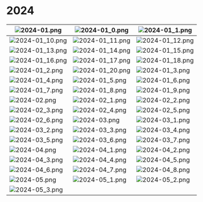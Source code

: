 # 2024

| ![2024-01.png](images/2024-01.png) | ![2024-01_0.png](images/2024-01_0.png) | ![2024-01_1.png](images/2024-01_1.png) | 
|---|---|---|
| ![2024-01_10.png](images/2024-01_10.png) | ![2024-01_11.png](images/2024-01_11.png) | ![2024-01_12.png](images/2024-01_12.png) | 
| ![2024-01_13.png](images/2024-01_13.png) | ![2024-01_14.png](images/2024-01_14.png) | ![2024-01_15.png](images/2024-01_15.png) | 
| ![2024-01_16.png](images/2024-01_16.png) | ![2024-01_17.png](images/2024-01_17.png) | ![2024-01_18.png](images/2024-01_18.png) | 
| ![2024-01_2.png](images/2024-01_2.png) | ![2024-01_20.png](images/2024-01_20.png) | ![2024-01_3.png](images/2024-01_3.png) | 
| ![2024-01_4.png](images/2024-01_4.png) | ![2024-01_5.png](images/2024-01_5.png) | ![2024-01_6.png](images/2024-01_6.png) | 
| ![2024-01_7.png](images/2024-01_7.png) | ![2024-01_8.png](images/2024-01_8.png) | ![2024-01_9.png](images/2024-01_9.png) | 
| ![2024-02.png](images/2024-02.png) | ![2024-02_1.png](images/2024-02_1.png) | ![2024-02_2.png](images/2024-02_2.png) | 
| ![2024-02_3.png](images/2024-02_3.png) | ![2024-02_4.png](images/2024-02_4.png) | ![2024-02_5.png](images/2024-02_5.png) | 
| ![2024-02_6.png](images/2024-02_6.png) | ![2024-03.png](images/2024-03.png) | ![2024-03_1.png](images/2024-03_1.png) | 
| ![2024-03_2.png](images/2024-03_2.png) | ![2024-03_3.png](images/2024-03_3.png) | ![2024-03_4.png](images/2024-03_4.png) | 
| ![2024-03_5.png](images/2024-03_5.png) | ![2024-03_6.png](images/2024-03_6.png) | ![2024-03_7.png](images/2024-03_7.png) | 
| ![2024-04.png](images/2024-04.png) | ![2024-04_1.png](images/2024-04_1.png) | ![2024-04_2.png](images/2024-04_2.png) | 
| ![2024-04_3.png](images/2024-04_3.png) | ![2024-04_4.png](images/2024-04_4.png) | ![2024-04_5.png](images/2024-04_5.png) | 
| ![2024-04_6.png](images/2024-04_6.png) | ![2024-04_7.png](images/2024-04_7.png) | ![2024-04_8.png](images/2024-04_8.png) | 
| ![2024-05.png](images/2024-05.png) | ![2024-05_1.png](images/2024-05_1.png) | ![2024-05_2.png](images/2024-05_2.png) | 
| ![2024-05_3.png](images/2024-05_3.png) | 
